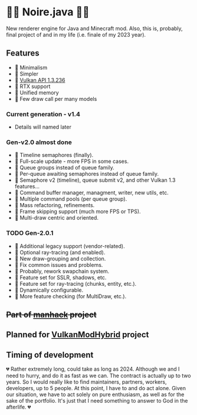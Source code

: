 # 👩‍🎤 Noire.java 👩‍🎤

New renderer engine for Java and Minecraft mod. Also, this is, probably, final project of and in my life (i.e. finale of my 2023 year).

## Features

- 📱 Minimalism
- 📱 Simpler
- 📱 [Vulkan API 1.3.236](https://registry.khronos.org/vulkan/)
- 📱 RTX support
- 📱 Unified memory
- 📱 Few draw call per many models

### Current generation - v1.4

- Details will named later

### Gen-v2.0 almost done

- 🌱 Timeline semaphores (finally).
- 🌱 Full-scale update - more FPS in some cases.
- 🌱 Queue groups instead of queue family.
- 🌱 Per-queue awaiting semaphores instead of queue family.
- 🌱 Semaphore v2 (timeline), queue submit v2, and other Vulkan 1.3 features...
- 🌱 Command buffer manager, managment, writer, new utils, etc.
- 🌱 Multiple command pools (per queue group).
- 🌱 Mass refactoring, refinements.
- 🌱 Frame skipping support (much more FPS or TPS).
- 🌱 Multi-draw centric and oriented.

### TODO Gen-2.0.1

- 📌 Additional legacy support (vendor-related).
- 📌 Optional ray-tracing (and enabled).
- 📌 New draw-grouping and collection.
- 📌 Fix common issues and problems.
- 📌 Probably, rework swapchain system.
- 📌 Feature set for SSLR, shadows, etc.
- 📌 Feature set for ray-tracing (chunks, entity, etc.). 
- 📌 Dynamically configurable. 
- 📌 More feature checking (for MultiDraw, etc.).

## ~~Part of [manhack](https://github.com/hydra2s/manhack) project~~
## Planned for [VulkanModHybrid](https://github.com/hydra2s/VulkanModHybrid) project

## Timing of development

💔 Rather extremely long, could take as long as 2024. Although we and I need to hurry, and do it as fast as we can. The contract is actually up to two years. So I would really like to find maintainers, partners, workers, developers, up to 5 people. At this point, I have to and do act alone. Given our situation, we have to act solely on pure enthusiasm, as well as for the sake of the portfolio. It's just that I need something to answer to God in the afterlife. 💔
